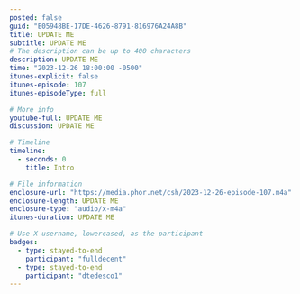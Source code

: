 ```yaml
---
posted: false
guid: "E05948BE-17DE-4626-8791-816976A24A8B"
title: UPDATE ME
subtitle: UPDATE ME
# The description can be up to 400 characters
description: UPDATE ME 
time: "2023-12-26 18:00:00 -0500"
itunes-explicit: false
itunes-episode: 107
itunes-episodeType: full

# More info
youtube-full: UPDATE ME
discussion: UPDATE ME

# Timeline
timeline:
  - seconds: 0
    title: Intro

# File information
enclosure-url: "https://media.phor.net/csh/2023-12-26-episode-107.m4a"
enclosure-length: UPDATE ME
enclosure-type: "audio/x-m4a"
itunes-duration: UPDATE ME

# Use X username, lowercased, as the participant
badges:
  - type: stayed-to-end
    participant: "fulldecent"
  - type: stayed-to-end
    participant: "dtedesco1"
---
```


<!--end of quick notes-->

